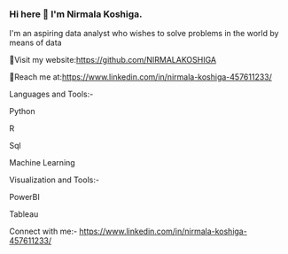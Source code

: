 ### Hi here 👋 I'm Nirmala Koshiga.

I'm an aspiring data analyst who wishes to solve problems in the world by means of data



🤗Visit my website:https://github.com/NIRMALAKOSHIGA


👀Reach me at:https://www.linkedin.com/in/nirmala-koshiga-457611233/

Languages and Tools:-


Python

R

Sql

Machine Learning

Visualization and Tools:-


PowerBI

Tableau


Connect with me:-
     https://www.linkedin.com/in/nirmala-koshiga-457611233/
